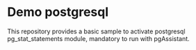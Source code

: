 # Demo postgresql

This repository provides a basic sample to activate postgresql pg_stat_statements module, mandatory to run with pgAssistant.

 
